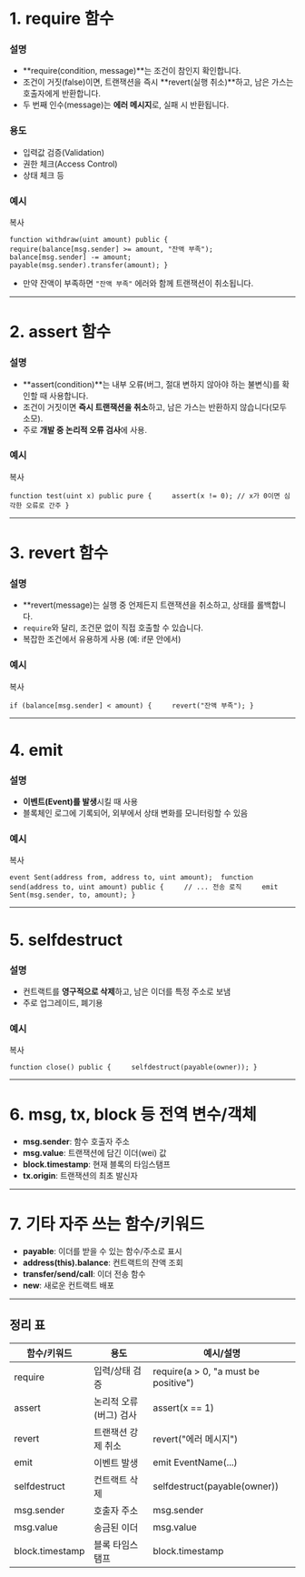 
# 1. **require 함수**

### **설명**

- **require(condition, message)**는 조건이 참인지 확인합니다.
- 조건이 거짓(false)이면, 트랜잭션을 즉시 **revert(실행 취소)**하고, 남은 가스는 호출자에게 반환합니다.
- 두 번째 인수(message)는 **에러 메시지**로, 실패 시 반환됩니다.

### **용도**

- 입력값 검증(Validation)
- 권한 체크(Access Control)
- 상태 체크 등

### **예시**

복사

`function withdraw(uint amount) public {     require(balance[msg.sender] >= amount, "잔액 부족");     balance[msg.sender] -= amount;     payable(msg.sender).transfer(amount); }`

- 만약 잔액이 부족하면 `"잔액 부족"` 에러와 함께 트랜잭션이 취소됩니다.

---

# 2. **assert 함수**

### **설명**

- **assert(condition)**는 내부 오류(버그, 절대 변하지 않아야 하는 불변식)를 확인할 때 사용합니다.
- 조건이 거짓이면 **즉시 트랜잭션을 취소**하고, 남은 가스는 반환하지 않습니다(모두 소모).
- 주로 **개발 중 논리적 오류 검사**에 사용.

### **예시**

복사

`function test(uint x) public pure {     assert(x != 0); // x가 0이면 심각한 오류로 간주 }`

---

# 3. **revert 함수**

### **설명**

- **revert(message)는 실행 중 언제든지 트랜잭션을 취소하고, 상태를 롤백합니다.
- `require`와 달리, 조건문 없이 직접 호출할 수 있습니다.
- 복잡한 조건에서 유용하게 사용 (예: if문 안에서)

### **예시**

복사

`if (balance[msg.sender] < amount) {     revert("잔액 부족"); }`

---

# 4. **emit**

### **설명**

- **이벤트(Event)를 발생**시킬 때 사용
- 블록체인 로그에 기록되어, 외부에서 상태 변화를 모니터링할 수 있음

### **예시**

복사

`event Sent(address from, address to, uint amount);  function send(address to, uint amount) public {     // ... 전송 로직     emit Sent(msg.sender, to, amount); }`

---

# 5. **selfdestruct**

### **설명**

- 컨트랙트를 **영구적으로 삭제**하고, 남은 이더를 특정 주소로 보냄
- 주로 업그레이드, 폐기용

### **예시**

복사

`function close() public {     selfdestruct(payable(owner)); }`

---

# 6. **msg, tx, block 등 전역 변수/객체**

- **msg.sender**: 함수 호출자 주소
- **msg.value**: 트랜잭션에 담긴 이더(wei) 값
- **block.timestamp**: 현재 블록의 타임스탬프
- **tx.origin**: 트랜잭션의 최초 발신자

---

# 7. **기타 자주 쓰는 함수/키워드**

- **payable**: 이더를 받을 수 있는 함수/주소로 표시
- **address(this).balance**: 컨트랙트의 잔액 조회
- **transfer/send/call**: 이더 전송 함수
- **new**: 새로운 컨트랙트 배포

---

## **정리 표**

| 함수/키워드          | 용도            | 예시/설명                                |
| --------------- | ------------- | ------------------------------------ |
| require         | 입력/상태 검증      | require(a > 0, "a must be positive") |
| assert          | 논리적 오류(버그) 검사 | assert(x == 1)                       |
| revert          | 트랜잭션 강제 취소    | revert("에러 메시지")                     |
| emit            | 이벤트 발생        | emit EventName(...)                  |
| selfdestruct    | 컨트랙트 삭제       | selfdestruct(payable(owner))         |
| msg.sender      | 호출자 주소        | msg.sender                           |
| msg.value       | 송금된 이더        | msg.value                            |
| block.timestamp | 블록 타임스탬프      | block.timestamp                      |